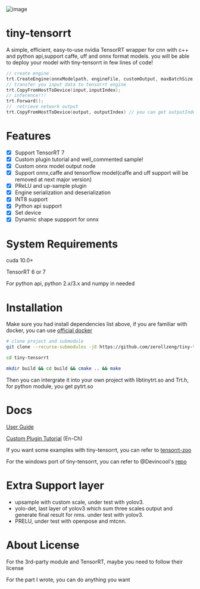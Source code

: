 <!--
 * @Description: In User Settings Edit
 * @Author: zerollzeng
 * @Date: 2019-08-23 09:16:35
 * @LastEditTime: 2020-03-06 17:12:14
 * @LastEditors: zerollzeng
 -->

![image](https://user-images.githubusercontent.com/38289304/71065174-aafc3100-21ab-11ea-9bcb-665d38181e74.png)

# tiny-tensorrt
A simple, efficient, easy-to-use nvidia TensorRT wrapper for cnn with c++ and python api,support caffe, uff and onnx format models. you will be able to deploy your model with tiny-tensorrt in few lines of code!
```c++
// create engine
trt.CreateEngine(onnxModelpath, engineFile, customOutput, maxBatchSize, mode);
// transfer you input data to tensorrt engine
trt.CopyFromHostToDevice(input,inputIndex);
// inference!!!
trt.Forward();
//  retrieve network output
trt.CopyFromHostToDevice(output, outputIndex) // you can get outputIndex in CreateEngine phase
```

# Features
- [x] Support TensorRT 7
- [x] Custom plugin tutorial and well_commented sample!
- [x] Custom onnx model output node
- [x] Support onnx,caffe and tensorflow model(caffe and uff support will be removed at next major version)
- [x] PReLU and up-sample plugin
- [x] Engine serialization and deserialization
- [x] INT8 support
- [x] Python api support
- [x] Set device
- [x] Dynamic shape suppport for onnx

# System Requirements
cuda 10.0+

TensorRT 6 or 7

For python api, python 2.x/3.x and numpy in needed

# Installation
Make sure you had install dependencies list above, if you are familiar with docker, you can use [official docker](https://ngc.nvidia.com/catalog/containers/nvidia:tensorrt)
```bash
# clone project and submodule
git clone --recurse-submodules -j8 https://github.com/zerollzeng/tiny-tensorrt.git

cd tiny-tensorrt

mkdir build && cd build && cmake .. && make
```
Then you can intergrate it into your own project with libtinytrt.so and Trt.h, for python module, you get pytrt.so

# Docs

[User Guide](https://github.com/zerollzeng/tiny-tensorrt/blob/master/docs/UserGuide.md)

[Custom Plugin Tutorial](https://github.com/zerollzeng/tiny-tensorrt/blob/master/docs/CustomPlugin.md) (En-Ch)

If you want some examples with tiny-tensorrt, you can refer to [tensorrt-zoo](https://github.com/zerollzeng/tensorrt-zoo)

For the windows port of tiny-tensorrt, you can refer to @Devincool's [repo](https://github.com/Devincool/tiny-tensorrt)

# Extra Support layer
- upsample with custom scale, under test with yolov3.
- yolo-det, last layer of yolov3 which sum three scales output and generate final result for nms. under test with yolov3.
- PRELU, under test with openpose and mtcnn.

# About License
For the 3rd-party module and TensorRT, maybe you need to follow their license

For the part I wrote, you can do anything you want


